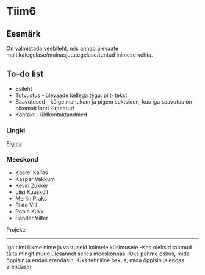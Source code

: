 # Tiim6


## Eesmärk 

On valmistada veebileht, mis annab ülevaate multikategelase/muinasjututegelase/tuntud inimese kohta.

## To-do list

- Esileht
- Tutvustus - ülevaade kellega tegu: pilt+tekst
- Saavutused - kõige mahukam ja pigem sektsioon, kus iga saavutus on pikemalt lahti kirjutatud
- Kontakt - üldkontaktandmed


### Lingid
[Figma](https://www.figma.com/team_invite/redeem/5zj85WtUyhB1Z1kYqJryhS)


### Meeskond

- Kaarel Kallas
- Kaspar Vakkum
- Kevin Zukker
- Liisi Kuusküll
- Merlin Praks
- Risto Vill
- Robin Kukk
- Sander Vilter

Projekt:

--------------- 
Iga tiimi liikme nime ja vastuseid kolmele küsimusele
-Kas oleksid tahtnud täita mingit muud ülesannet selles meeskonnas
-Üks pehme oskus, mida õppisin ja endas arendasin
-Üks tehniline oskus, mida õppisin ja endas arendasin

